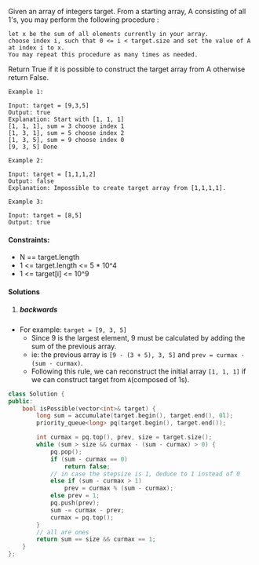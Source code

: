 Given an array of integers target. From a starting array, A consisting of all 1's, you may perform the following procedure :

    let x be the sum of all elements currently in your array.
    choose index i, such that 0 <= i < target.size and set the value of A at index i to x.
    You may repeat this procedure as many times as needed.

Return True if it is possible to construct the target array from A otherwise return False.

 

```
Example 1:

Input: target = [9,3,5]
Output: true
Explanation: Start with [1, 1, 1] 
[1, 1, 1], sum = 3 choose index 1
[1, 3, 1], sum = 5 choose index 2
[1, 3, 5], sum = 9 choose index 0
[9, 3, 5] Done

Example 2:

Input: target = [1,1,1,2]
Output: false
Explanation: Impossible to create target array from [1,1,1,1].

Example 3:

Input: target = [8,5]
Output: true
```

 

#### Constraints:

-    N == target.length
-    1 <= target.length <= 5 * 10^4
-    1 <= target[i] <= 10^9


#### Solutions

1. ##### backwards

- For example: `target = [9, 3, 5]`
    - Since 9 is the largest element, 9 must be calculated by adding the sum of the previous array.
    - ie: the previous array is `[9 - (3 + 5), 3, 5]` and `prev = curmax - (sum - curmax)`.
    - Following this rule, we can reconstruct the initial array `[1, 1, 1]` if we can construct target from `A`(composed of 1s).

```c++
class Solution {
public:
    bool isPossible(vector<int>& target) {
        long sum = accumulate(target.begin(), target.end(), 0l);
        priority_queue<long> pq(target.begin(), target.end());

        int curmax = pq.top(), prev, size = target.size();
        while (sum > size && curmax - (sum - curmax) > 0) {
            pq.pop();
            if (sum - curmax == 0)
                return false;
            // in case the stepsize is 1, deduce to 1 instead of 0
            else if (sum - curmax > 1) 
                prev = curmax % (sum - curmax);
            else prev = 1;
            pq.push(prev);
            sum -= curmax - prev;
            curmax = pq.top();
        }
        // all are ones
        return sum == size && curmax == 1;
    }
};
```